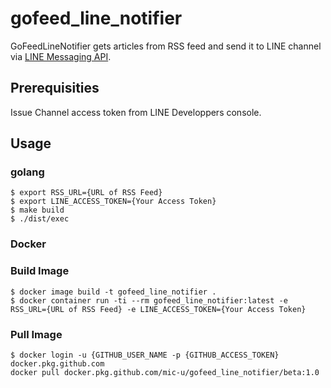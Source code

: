 # gofeed_line_notifier

GoFeedLineNotifier gets articles from RSS feed and send it to LINE channel via [LINE Messaging API](https://developers.line.biz/en/reference/messaging-api/).

## Prerequisities

Issue Channel access token from LINE Developpers console.

## Usage

### golang

```
$ export RSS_URL={URL of RSS Feed}
$ export LINE_ACCESS_TOKEN={Your Access Token}
$ make build
$ ./dist/exec
```

### Docker

### Build Image

```
$ docker image build -t gofeed_line_notifier .
$ docker container run -ti --rm gofeed_line_notifier:latest -e RSS_URL={URL of RSS Feed} -e LINE_ACCESS_TOKEN={Your Access Token}
```

### Pull Image

```
$ docker login -u {GITHUB_USER_NAME -p {GITHUB_ACCESS_TOKEN} docker.pkg.github.com
docker pull docker.pkg.github.com/mic-u/gofeed_line_notifier/beta:1.0
```